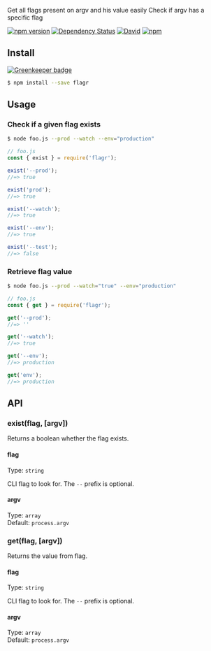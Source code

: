 Get all flags present on argv and his value easily Check if argv has a specific flag



[![npm version](https://badge.fury.io/js/flagr.svg)](https://badge.fury.io/js/flagr)
[![Dependency Status](https://img.shields.io/david/vitorcamachoo/flagr.svg)](https://david-dm.org/vitorcamachoo/flagr)
[![David](https://img.shields.io/david/dev/vitorcamachoo/flagr.svg)]()
[![npm](https://img.shields.io/npm/dm/flagr.svg?maxAge=2592000)]()

## Install

[![Greenkeeper badge](https://badges.greenkeeper.io/vitorcamachoo/flagr.svg)](https://greenkeeper.io/)

```sh
$ npm install --save flagr
```


## Usage

### Check if a given flag exists

```sh
$ node foo.js --prod --watch --env="production"
```

```js
// foo.js
const { exist } = require('flagr');

exist('--prod');
//=> true

exist('prod');
//=> true

exist('--watch');
//=> true

exist('--env');
//=> true

exist('--test');
//=> false

```

### Retrieve flag value

```sh
$ node foo.js --prod --watch="true" --env="production"
```

```js
// foo.js
const { get } = require('flagr');

get('--prod');
//=> ''

get('--watch');
//=> true

get('--env');
//=> production

get('env');
//=> production
```

## API

### exist(flag, [argv])

Returns a boolean whether the flag exists.

#### flag

Type: `string`

CLI flag to look for. The `--` prefix is optional.

#### argv

Type: `array`<br>
Default: `process.argv`

### get(flag, [argv])

Returns the value from flag.

#### flag

Type: `string`

CLI flag to look for. The `--` prefix is optional.

#### argv

Type: `array`<br>
Default: `process.argv`
